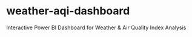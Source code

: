 # weather-aqi-dashboard
Interactive Power BI Dashboard for Weather &amp; Air Quality Index Analysis

